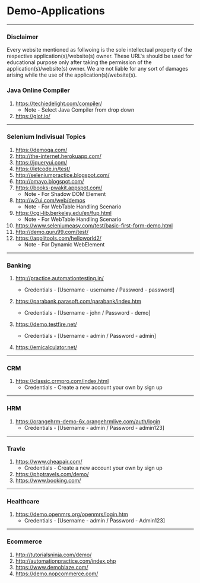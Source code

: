 # Demo-Applications

---

### Disclaimer

Every website mentioned as follwoing is the sole intellectual property of the respective application(s)/website(s) owner.
These URL's should be used for educational purpose only after taking the permission of the application(s)/website(s) owner.
We are not liable for any sort of damages arising while the use of the application(s)/website(s).

### Java Online Compiler
1. https://techiedelight.com/compiler/
	* Note - Select Java Compiler from drop down
2. https://glot.io/

---

### Selenium Indivisual Topics
1. https://demoqa.com/
2. http://the-internet.herokuapp.com/
3. https://jqueryui.com/
4. https://letcode.in/test/
5. http://seleniumpractice.blogspot.com/
6. http://omayo.blogspot.com/
7. https://books-pwakit.appspot.com/
	* Note - For Shadow DOM Element
8. http://w2ui.com/web/demos
	* Note - For WebTable Handling Scenario
9. https://cgi-lib.berkeley.edu/ex/fup.html
	* Note - For WebTable Handling Scenario
10. https://www.seleniumeasy.com/test/basic-first-form-demo.html
11. http://demo.guru99.com/test/
12. https://applitools.com/helloworld2/
	* Note - For Dynamic WebElement

---

### Banking
1. http://practice.automationtesting.in/
	* Credentials - [Username - username / Password - password]

2. https://parabank.parasoft.com/parabank/index.htm
	* Credentials - [Username - john / Password - demo]

3. https://demo.testfire.net/
	* Credentials - [Username - admin / Password - admin]

4. https://emicalculator.net/

---

### CRM
1. https://classic.crmpro.com/index.html
	* Credentials - Create a new account your own by sign up

---


### HRM
1. https://orangehrm-demo-6x.orangehrmlive.com/auth/login
	* Credentials - [Username - admin / Password - admin123]

---

### Travle
1. https://www.cheapair.com/
	* Credentials - Create a new account your own by sign up
2. https://phptravels.com/demo/
3. https://www.booking.com/

---

### Healthcare
1. https://demo.openmrs.org/openmrs/login.htm
	* Credentials - [Username - admin / Password - Admin123]

---

### Ecommerce
1. http://tutorialsninja.com/demo/
2. http://automationpractice.com/index.php
3. https://www.demoblaze.com/
4. https://demo.nopcommerce.com/
